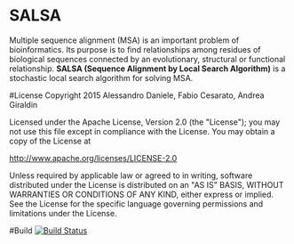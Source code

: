 # SALSA
Multiple sequence alignment (MSA) is an important problem of bioinformatics.
Its purpose is to find relationships among residues of biological sequences connected by an evolutionary, structural or functional relationship. 
**SALSA (Sequence Alignment by Local Search Algorithm)** is a stochastic local search algorithm for solving MSA.

#License
Copyright 2015 Alessandro Daniele, Fabio Cesarato, Andrea Giraldin

Licensed under the Apache License, Version 2.0 (the "License");
you may not use this file except in compliance with the License.
You may obtain a copy of the License at

   http://www.apache.org/licenses/LICENSE-2.0

Unless required by applicable law or agreed to in writing, software
distributed under the License is distributed on an "AS IS" BASIS,
WITHOUT WARRANTIES OR CONDITIONS OF ANY KIND, either express or implied.
See the License for the specific language governing permissions and
limitations under the License.

#Build
[![Build Status](https://drone.io/github.com/SALSA-W/SALSA/status.png)](https://drone.io/github.com/SALSA-W/SALSA/latest)

